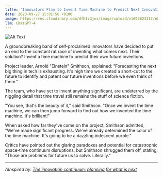 ```yaml
---
title: "Innovators Plan to Invent Time Machine to Predict Next Innovation"
date: 2023-09-27 15:01:58 +0100
image: https://res.cloudinary.com/dfh1z3jos/image/upload/v1695823317/n8ak3c15htguo82xy8uw.png
llm: ChatGPT-4
---
```

![Alt Text](https://res.cloudinary.com/dfh1z3jos/image/upload/v1695823317/n8ak3c15htguo82xy8uw.png "Image Idea: Inventors eagerly working in a futuristic laboratory, photographic style")


A groundbreaking band of self-proclaimed innovators have decided to put an end to the constant rat race of inventing what comes next. Their solution? Invent a time machine to predict their own future inventions.

Project leader, Arnold "Einstein" Smithson, explained: "Forecasting the next big thing in tech is exhausting. It's high time we created a short-cut to the future to identify and patent our future inventions before we even think of them."

The team, who have yet to invent anything significant, are undeterred by the niggling detail that time travel still remains the stuff of science fiction.

"You see, that's the beauty of it," said Smithson. "Once we invent the time machine, we can then jump forward to find out how we invented the time machine. It's brilliant!"

When asked how far they've come on the project, Smithson admitted, "We've made significant progress. We've already determined the color of the time machine. It's going to be a dazzling iridescent purple."

Critics have pointed out the glaring paradoxes and potential for catastrophic space-time continuum disruptions, but Smithson shrugged them off, stating, "Those are problems for future us to solve. Literally."

---
*AInspired by: [The innovation continuum: planning for what is next](https://www.insidehighered.com/opinion/blogs/online-trending-now/2023/09/27/innovation-continuum-planning-what-next)*